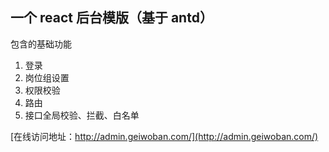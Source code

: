 ## 一个 react 后台模版（基于 antd）

包含的基础功能

1. 登录
2. 岗位组设置
3. 权限校验
4. 路由
5. 接口全局校验、拦截、白名单

[在线访问地址：http://admin.geiwoban.com/](http://admin.geiwoban.com/)
